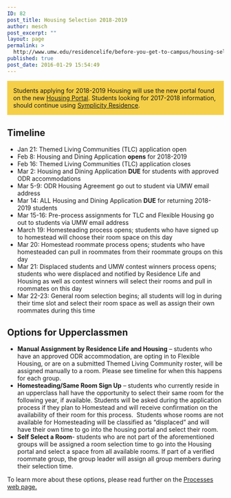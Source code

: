 ```yaml
---
ID: 82
post_title: Housing Selection 2018-2019
author: mesch
post_excerpt: ""
layout: page
permalink: >
  http://www.umw.edu/residencelife/before-you-get-to-campus/housing-selection/
published: true
post_date: 2016-01-29 15:54:49
---
```

<div style="background-color: #f5cf47;padding: 1em;margin-bottom: 1em">Students applying for 2018-2019 Housing will use the new portal found on the new <a href="https://umw.starrezhousing.com/starrezportal">Housing Portal</a>. Students looking for 2017-2018 information, should continue using <a href="https://umw-residence.symplicity.com/index.php/pid522107?">Symplicity Residence</a>.</div>
<h2>Timeline</h2>
<ul>
 	<li>Jan 21: Themed Living Communities (TLC) application open</li>
 	<li>Feb 8: Housing and Dining Application <strong>opens</strong> for 2018-2019</li>
 	<li>Feb 16: Themed Living Communities (TLC) application closes</li>
 	<li>Mar 2: Housing and Dining Application <strong>DUE</strong> for students with approved ODR accommodations</li>
 	<li>Mar 5-9: ODR Housing Agreement go out to student via UMW email address</li>
 	<li>Mar 14: ALL Housing and Dining Application <strong>DUE</strong> for returning 2018-2019 students</li>
 	<li>Mar 15-16: Pre-process assignments for TLC and Flexible Housing go out to students via UMW email address</li>
 	<li>March 19: Homesteading process opens; students who have signed up to homestead will choose their room space on this day</li>
 	<li>Mar 20: Homestead roommate process opens; students who have homesteaded can pull in roommates from their roommate groups on this day</li>
 	<li>Mar 21: Displaced students and UMW contest winners process opens; students who were displaced and notified by Residence Life and Housing as well as contest winners will select their rooms and pull in roommates on this day</li>
 	<li>Mar 22-23: General room selection begins; all students will log in during their time slot and select their room space as well as assign their own roommates during this time</li>
</ul>
<h2>Options for Upperclassmen</h2>
<ul>
 	<li><strong>Manual Assignment by Residence Life and Housing</strong> – students who have an approved ODR accommodation, are opting in to Flexible Housing, or are on a submitted Themed Living Community roster, will be assigned manually to a room. Please see timeline for when this happens for each group.</li>
 	<li><strong>Homesteading/Same Room Sign Up</strong> – students who currently reside in an upperclass hall have the opportunity to select their same room for the following year, if available. Students will be asked during the application process if they plan to Homestead and will receive confirmation on the availability of their room for this process.  Students whose rooms are not available for Homesteading will be classified as “displaced” and will have their own time to go into the housing portal and select their room.</li>
 	<li><strong>Self Select a Room</strong>- students who are not part of the aforementioned groups will be assigned a room selection time to go into the Housing portal and select a space from all available rooms. If part of a verified roommate group, the group leader will assign all group members during their selection time.</li>
</ul>
To learn more about these options, please read further on the <a href="http://www.umw.edu/residencelife/before-you-get-to-campus/housing-selection/details/">Processes web page.</a>